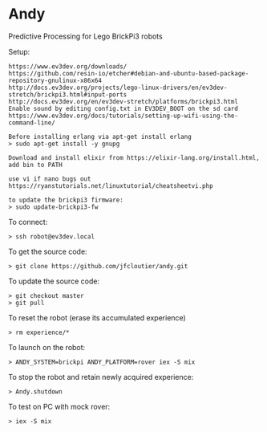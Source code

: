 # Andy

Predictive Processing for Lego BrickPi3 robots

Setup:

    https://www.ev3dev.org/downloads/
    https://github.com/resin-io/etcher#debian-and-ubuntu-based-package-repository-gnulinux-x86x64
    http://docs.ev3dev.org/projects/lego-linux-drivers/en/ev3dev-stretch/brickpi3.html#input-ports
    http://docs.ev3dev.org/en/ev3dev-stretch/platforms/brickpi3.html
    Enable sound by editing config.txt in EV3DEV_BOOT on the sd card
    https://www.ev3dev.org/docs/tutorials/setting-up-wifi-using-the-command-line/
    
    Before installing erlang via apt-get install erlang
    > sudo apt-get install -y gnupg
    
    Download and install elixir from https://elixir-lang.org/install.html, add bin to PATH
    
    use vi if nano bugs out
    https://ryanstutorials.net/linuxtutorial/cheatsheetvi.php
    
    to update the brickpi3 firmware: 
    > sudo update-brickpi3-fw

To connect:

    > ssh robot@ev3dev.local
    
To get the source code:

    > git clone https://github.com/jfcloutier/andy.git
    
To update the source code:

    > git checkout master
    > git pull
    
To reset the robot (erase its accumulated experience)

    > rm experience/*

To launch on the robot:

    > ANDY_SYSTEM=brickpi ANDY_PLATFORM=rover iex -S mix
    
To stop the robot and retain newly acquired experience:

    > Andy.shutdown


To test on PC with mock rover: 

    > iex -S mix

